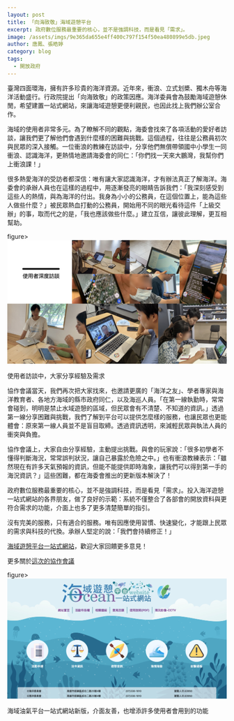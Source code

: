 ```yaml
---
layout: post
title: 「向海致敬」海域遊憩平台
excerpt: 政府數位服務最重要的核心，並不是強調科技，而是看見「需求」。
image: /assets/imgs/9e365da655e4ff400c797f154f50ea480899e5db.jpeg
author: 唐鳳、張皓婷
category: blog
tags: 
  - 開放政府
---
```


臺灣四面環海，擁有許多珍貴的海洋資源。近年來，衝浪、立式划槳、獨木舟等海洋活動盛行。行政院提出「向海致敬」的政策因應。海洋委員會為鼓勵海域遊憩休閒，希望建置一站式網站，來讓海域遊憩更便利親民，也因此找上我們辦公室合作。

海域的使用者非常多元。為了瞭解不同的觀點，海委會找來了各項活動的愛好者訪談，讓我們更了解他們會遇到什麼樣的困難與挑戰。這個過程，往往是公務員初次與民眾的深入接觸。一位衝浪的教練在訪談中，分享他們無償帶領國中小學生一同衝浪、認識海洋，更熱情地邀請海委會的同仁：「你們找一天來大鵬灣，我幫你們上衝浪課！」

很多熱愛海洋的受訪者都深信：唯有讓大家認識海洋，才有辦法真正了解海洋。海委會的承辦人員也在這樣的過程中，用逐漸發亮的眼睛告訴我們：「我深刻感受到這些人的熱情，與為海洋的付出。我身為小小的公務員，在這個位置上，能為這些人做些什麼？」被民眾熱血打動的公務員，開始用不同的眼光看待這件「上級交辦」的事，取而代之的是，「我也應該做些什麼。」建立互信，讓彼此理解，更互相幫助。

figure>
  <img src="/assets/imgs/ec86e62bed45111f687986fbb07cedcd06d719cd.jpeg">
  <figcaption>使用者訪談中，大家分享經驗及需求</figcaption>
</figure>

協作會議當天，我們再次把大家找來，也邀請更廣的「海洋之友」、學者專家與海洋教育者、各地方海域的縣市政府同仁，以及海巡人員。「在第一線執勤時，常常會碰到，明明是禁止水域遊憩的區域，但民眾會有不清楚、不知道的資訊。」透過第一線分享困難與挑戰，我們了解到平台可以提供怎麼樣的服務，也讓民眾也更能體會：原來第一線人員並不是盲目取締。透過資訊透明，來減輕民眾與執法人員的衝突與負擔。

協作會議上，大家自由分享經驗，主動提出挑戰。與會的玩家說：「很多初學者不懂得判斷海況，常常誤判狀況，讓自己暴露於危險之中。」也有衝浪教練表示：「雖然現在有許多天氣預報的資訊，但能不能提供即時海象，讓我們可以得到第一手的海況資訊？」這些困難，都在海委會推出的更新版本解決了！

政府數位服務最重要的核心，並不是強調科技，而是看見「需求」。投入海洋遊憩一站式網站的各界朋友，做了良好的示範：系統不僅整合了各部會的開放資料與更符合需求的功能，介面上也多了更多清楚簡單的指引。

沒有完美的服務，只有適合的服務。唯有因應使用習慣、快速變化，才能跟上民眾的需求與科技的代換。承辦人堅定的說：「我們會持續修正！」

[海域遊憩平台一站式網站](https://ocean.taiwan.gov.tw)，歡迎大家回饋更多意見！

更多關於[這次的協作會議](http://cm.pdis.nat.gov.tw/71)

figure>
  <img src="/assets/imgs/b187303a386e4930adc1469edd580d419798a402.jpeg">
  <figcaption>海域油氣平台一站式網站新版，介面友善，也增添許多使用者會用到的功能</figcaption>
</figure>
